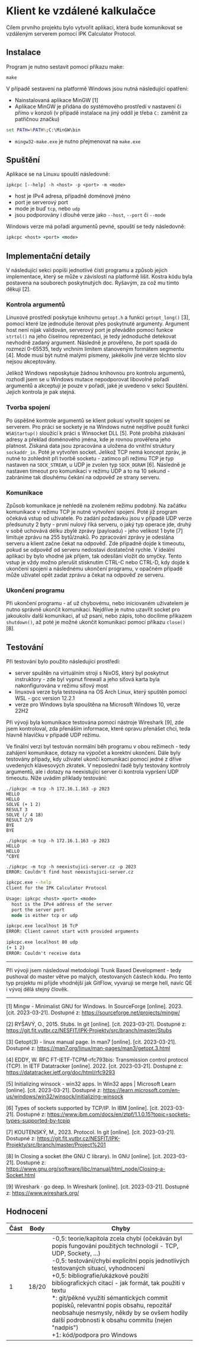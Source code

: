 # Klient ke vzdálené kalkulačce

Cílem prvního projektu bylo vytvořit aplikaci, která bude komunikovat se vzdáleným serverem pomocí IPK Calculator Protocol.

## Instalace

Program je nutno sestavit pomocí příkazu make:

```shell
make
```

V případě sestavení na platformě Windows jsou nutná následující opatření:

- Nainstalovaná aplikace MinGW [1]
- Aplikace MinGW je přidána do systémového prostředí v nastavení či přímo v konzoli (v případě instalace na jiný oddíl je třeba `C:` zaměnit za patřičnou značku)

```cmd
set PATH=%PATH%;C:\MinGW\bin
```

- `mingw32-make.exe` je nutno přejmenovat na `make.exe`

## Spuštění

Aplikace se na Linuxu spouští následovně:

```shell
ipkcpc [--help] -h <host> -p <port> -m <mode> 
```

- host je IPv4 adresa, případně doménové jméno
- port je serverový port
- mode je buď `tcp`, nebo `udp`
- jsou podporovány i dlouhé verze jako `--host`, `--port` či `--mode`

Windows verze má pořadí argumentů pevné, spouští se tedy následovně:

```cmd
ipkcpc <host> <port> <mode>
```

## Implementační detaily

V následující sekci popíši jednotlivé čísti programu a způsob jejich implementace, který se může v závislosti na platformě lišit. Kostra kódu byla postavena na souborech poskytnutých doc. Ryšavým, za což mu tímto děkuji [2].

### Kontrola argumentů

Linuxové prostředí poskytuje knihovnu `getopt.h` a funkci `getopt_long()` [3], pomocí které lze jednoduše iterovat přes poskytnuté argumenty. Argument host není nijak validován, serverový port je převáděn pomocí funkce `strtol()` na jeho číselnou reprezentaci, je tedy jednoduché detekovat nevhodně zadaný argument. Následně je prověřeno, že port spadá do rozmezí 0-65535, tedy vrchním limitem stanoveným formátem segmentu [4]. Mode musí být nutně malými písmeny, jakékoliv jiné verze těchto slov nejsou akceptovány.

Jelikož Windows neposkytuje žádnou knihovnou pro kontrolu argumentů, rozhodl jsem se u Windows mutace nepodporovat libovolné pořadí argumentů a akceptuji je pouze v pořadí, jaké je uvedeno v sekci Spuštění. Jejich kontrola je pak stejná.

### Tvorba spojení

Po úspěšné kontrole argumentů se klient pokusí vytvořit spojení se serverem. Pro práci se sockety je na Windows nutné nejdříve použít funkci `WSAStartup()` sloužící k práci s Winsocket DLL [5]. Poté probíhá získávání adresy a překlad doménového jména, kde je rovnou prověřena jeho platnost. Získaná data jsou zpracována a uložena do vnitřní struktury `sockaddr_in`. Poté je vytvořen socket. Jelikož TCP nemá koncept zpráv, je nutné to zohlednit při tvorbě socketu - zatímco při režimu TCP je typ nastaven na `SOCK_STREAM`, u UDP je zvolen typ `SOCK_DGRAM` [6]. Následně je nastaven timeout pro komunikaci v režimu UDP a to na 10 sekund - zabráníme tak dlouhému čekání na odpověď ze strany serveru.

### Komunikace

Způsob komunikace je nehledě na zvoleném režimu podobný. Na začátku komunikace v režimu TCP je nutné vytvoření spojení. Poté již program očekává vstup od uživatele. Po zadání požadavku jsou v případě UDP verze předsunuty 2 byty - první nulový říká serveru, o jaký typ operace jde, druhý v sobě uchovává délku zbylé zprávy (payloadu) - jeho velikost 1 byte [7] limituje zprávu na 255 bytů/znaků. Po zpracování zprávy je odeslána serveru a klient začne čekat na odpověď. Zde případně dojde k timeoutu, pokud se odpověď od serveru nedostaví dostatečně rychle. V ideální aplikaci by bylo vhodné jak příjem, tak odesílání vložit do smyčky. Tento vstup je vždy možno přerušit stisknutím CTRL-C nebo CTRL-D, kdy dojde k ukončení spojení a následnému ukončení programu, v opačném případě může uživatel opět zadat zprávu a čekat na odpověď ze serveru.

### Ukončení programu

Při ukončení programu - ať už chybovému, nebo iniciovaném uživatelem je nutno správně ukončit komunikaci. Nejdříve je nutno uzavřít socket pro jakoukoliv další komunikaci, ať už psaní, nebo zápis, toho docílíme příkazem `shutdown()`, až poté je možné ukončit komunikaci pomocí příkazu `close()` [8].

## Testování

Při testování bylo použito následující prostředí:

- server spuštěn na virtuálním stroji s NixOS, který byl poskytnut instruktory - zde byl vypnut firewall a jeho síťová karta byla nakonfigurována v režimu síťový most
- linuxová verze byla testována na OS Arch Linux, který spuštěn pomocí WSL - gcc version 12.2.1
- verze pro Windows byla spouštěna na Microsoft Windows 10, verze 22H2

Při vývoji byla komunikace testována pomocí nástroje Wireshark [9], zde jsem kontroloval, zda přenáším informace, které opravu přenášet chci, teda hlavně hlavičku v případě UDP režimu.

Ve finální verzi byl testován normální běh programu v obou režimech - tedy zahájení komunikace, dotazy na výpočet a korektní ukončení. Dále byly testovány případy, kdy uživatel ukončí komunikaci pomocí jedné z dříve uvedených klávesových zkratek. V neposlední řadě byly testovány kontroly argumentů, ale i dotazy na neexistující server či kontrola vypršení UDP timeoutu. Níže uvádím příklady testování:

```shell
./ipkcpc -m tcp -h 172.16.1.163 -p 2023
HELLO
HELLO
SOLVE (+ 1 2)
RESULT 3
SOLVE (/ 4 18)     
RESULT 2/9
BYE
BYE
```

```shell
./ipkcpc -m tcp -h 172.16.1.163 -p 2023
HELLO
HELLO
^CBYE
```

```shell
./ipkcpc -m tcp -h neexistujici-server.cz -p 2023
ERROR: Couldn't find host neexistujici-server.cz
```

```cmd
ipkcpc.exe --help
Client for the IPK Calculator Protocol

Usage: ipkcpc <host> <port> <mode>
  host is the IPv4 address of the server
  port the server port
  mode is either tcp or udp
```

```cmd
ipkcpc.exe localhost 16 TcP
ERROR: Client cannot start with provided arguments
```

```cmd
ipkcpc.exe localhost 80 udp
(+ 1 2)
ERROR: Couldn't receive data
```

---

Při vývoji jsem následoval metodologii Trunk Based Development - tedy pushoval do master větve po malých, otestovaných částech kódu. Pro tento typ projektu mi přijde vhodnější jak GitFlow, vyvaruji se merge hell, navíc QE i vývoj dělá stejný člověk.

---
[1] Mingw - Minimalist GNU for Windows. In SourceForge [online]. 2023. [cit. 2023-03-21]. Dostupné z: <https://sourceforge.net/projects/mingw/>

[2] RYŠAVÝ, O., 2015. Stubs. In git [online]. [cit. 2023-03-21]. Dostupné z: <https://git.fit.vutbr.cz/NESFIT/IPK-Projekty/src/branch/master/Stubs>

[3] Getopt(3) - linux manual page. In man7 [online]. [cit. 2023-03-21]. Dostupné z: <https://man7.org/linux/man-pages/man3/getopt.3.html>

[4] EDDY, W. RFC FT-IETF-TCPM-rfc793bis: Transmission control protocol (TCP). In IETF Datatracker [online]. 2022. [cit. 2023-03-21]. Dostupné z: <https://datatracker.ietf.org/doc/html/rfc9293>

[5] Initializing winsock - win32 apps. In Win32 apps | Microsoft Learn [online]. [cit. 2023-03-21]. Dostupné z: <https://learn.microsoft.com/en-us/windows/win32/winsock/initializing-winsock>

[6] Types of sockets supported by TCP/IP. In IBM [online]. [cit. 2023-03-21]. Dostupné z: <https://www.ibm.com/docs/en/ztpf/1.1.0.15?topic=sockets-types-supported-by-tcpip>

[7] KOUTENSKÝ, M., 2023. Protocol. In git [online]. [cit. 2023-03-21]. Dostupné z: <https://git.fit.vutbr.cz/NESFIT/IPK-Projekty/src/branch/master/Project%201>

[8] In Closing a socket (the GNU C library). In GNU [online]. [cit. 2023-03-21]. Dostupné z: <https://www.gnu.org/software/libc/manual/html_node/Closing-a-Socket.html>

[9] Wireshark · go deep. In Wireshark [online]. [cit. 2023-03-21]. Dostupné z: <https://www.wireshark.org/>

## Hodnocení

| Část | Body     | Chyby                                                                                                                                                                                                                                                                                                                                                                                                                                                                                                                      |
|------|----------|----------------------------------------------------------------------------------------------------------------------------------------------------------------------------------------------------------------------------------------------------------------------------------------------------------------------------------------------------------------------------------------------------------------------------------------------------------------------------------------------------------------------------|
| 1    | 18/20 | -0,5: teorie/kapitola zcela chybí (očekáván byl popis fungování použitých technologií - TCP, UDP, Sockety, ...)<br>-0,5: testování/chybí explicitní popis jednotlivých testovaných situací, vyhodnocení <br>+0,5: bibliografie/ukázkové použití bibliografických citací - jak formát, tak použití v textu<br>*: git/pěkné využití sémantických commit popisků, relevantní popis obsahu, repozitář neobsahuje nesmysly, někdy by se ovšem hodily další podrobnosti k obsahu commitu (nejen "nadpis")<br>+1: kód/podpora pro Windows |
